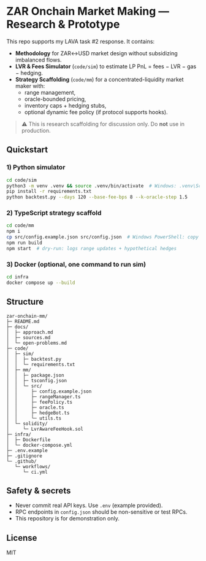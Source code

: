 # ZAR Onchain Market Making — Research & Prototype

This repo supports my LAVA task #2 response. It contains:
- **Methodology** for ZAR↔USD market design without subsidizing imbalanced flows.
- **LVR & Fees Simulator** (`code/sim`) to estimate LP PnL = fees − LVR − gas − hedging.
- **Strategy Scaffolding** (`code/mm`) for a concentrated-liquidity market maker with:
  - range management,
  - oracle-bounded pricing,
  - inventory caps + hedging stubs,
  - optional dynamic fee policy (if protocol supports hooks).

> ⚠️ This is research scaffolding for discussion only. Do **not** use in production.

## Quickstart

### 1) Python simulator
```bash
cd code/sim
python3 -m venv .venv && source .venv/bin/activate  # Windows: .venv\Scripts\activate
pip install -r requirements.txt
python backtest.py --days 120 --base-fee-bps 8 --k-oracle-step 1.5
```

### 2) TypeScript strategy scaffold
```bash
cd code/mm
npm i
cp src/config.example.json src/config.json  # Windows PowerShell: copy src\config.example.json src\config.json
npm run build
npm start  # dry-run: logs range updates + hypothetical hedges
```

### 3) Docker (optional, one command to run sim)
```bash
cd infra
docker compose up --build
```

## Structure
```
zar-onchain-mm/
├─ README.md
├─ docs/
│  ├─ approach.md
│  ├─ sources.md
│  └─ open-problems.md
├─ code/
│  ├─ sim/
│  │  ├─ backtest.py
│  │  └─ requirements.txt
│  ├─ mm/
│  │  ├─ package.json
│  │  ├─ tsconfig.json
│  │  └─ src/
│  │     ├─ config.example.json
│  │     ├─ rangeManager.ts
│  │     ├─ feePolicy.ts
│  │     ├─ oracle.ts
│  │     ├─ hedgeBot.ts
│  │     └─ utils.ts
│  └─ solidity/
│     └─ LvrAwareFeeHook.sol
├─ infra/
│  ├─ Dockerfile
│  └─ docker-compose.yml
├─ .env.example
├─ .gitignore
└─ .github/
   └─ workflows/
      └─ ci.yml
```

## Safety & secrets
- Never commit real API keys. Use `.env` (example provided).
- RPC endpoints in `config.json` should be non-sensitive or test RPCs.
- This repository is for demonstration only.

## License
MIT
